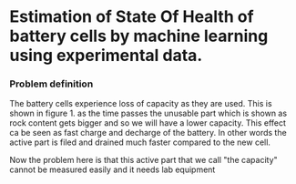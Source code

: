 # Estimation of State Of Health of battery cells by machine learning using experimental data.
### Problem definition
The battery cells experience loss of capacity as they are used. This is shown in figure 1. as the time passes the unusable part which is shown as rock content gets bigger and so we will have a lower capacity. This effect ca be seen as fast charge and decharge of the battery. In other words the active part is filed and drained much faster compared to the new cell.

Now the problem here is that this active part that we call "the capacity" cannot be measured easily and it needs lab equipment 
